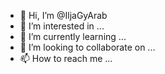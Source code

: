 - 👋 Hi, I’m @IljaGyArab
- 👀 I’m interested in ...
- 🌱 I’m currently learning ...
- 💞️ I’m looking to collaborate on ...
- 📫 How to reach me ...

<!---
IljaGyArab/IljaGyArab is a ✨ special ✨ repository because its `README.md` (this file) appears on your GitHub profile.
You can click the Preview link to take a look at your changes.
--->
